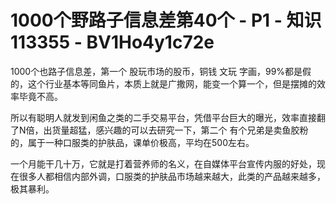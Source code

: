 # 1000个野路子信息差第40个 - P1 - 知识113355 - BV1Ho4y1c72e

1000个也路子信息差，第一个 股玩市场的股币，铜钱 文玩 字画，99%都是假的，这个行业基本等同鱼片，本质上就是广撒网，能变一个算一个，但是摆摊的效率毕竟不高。

所以有聪明人就发到闲鱼之类的二手交易平台，凭借平台巨大的曝光，效率直接翻了N倍，出货量超猛，感兴趣的可以去研究一下，第二个 有个兄弟是卖鱼胶粉的，属于一种口服类的护肤品，课单价极高，平均在500左右。

一个月能干几十万，它就是打着营养师的名义，在自媒体平台宣传内服的好处，现在很多人都相信内部外调，口服类的护肤品市场越来越大，此类的产品越来越多，极其暴利。


